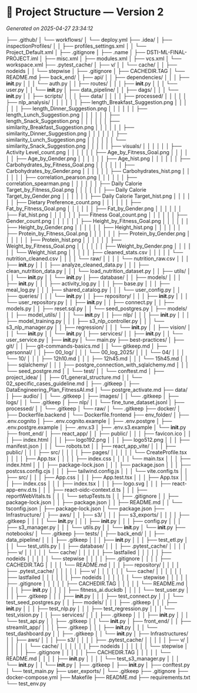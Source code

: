 # 📁 Project Structure — Version 2
_Generated on 2025-04-27 23:34:12_

├── .github/
│   └── workflows/
│       └── deploy.yml
├── .idea/
│   ├── inspectionProfiles/
│   │   ├── profiles_settings.xml
│   │   └── Project_Default.xml
│   ├── .gitignore
│   ├── .name
│   ├── DSTI-ML-FINAL-PROJECT.iml
│   ├── misc.xml
│   ├── modules.xml
│   ├── vcs.xml
│   └── workspace.xml
├── .pytest_cache/
│   ├── v/
│   │   └── cache/
│   │       ├── nodeids
│   │       └── stepwise
│   ├── .gitignore
│   ├── CACHEDIR.TAG
│   └── README.md
├── back_end/
│   ├── api/
│   │   ├── dependencies/
│   │   │   ├── __init__.py
│   │   │   └── auth.py
│   │   ├── routes/
│   │   │   ├── __init__.py
│   │   │   └── user.py
│   │   └── __init__.py
│   ├── data_pipeline/
│   │   ├── dags/
│   │   │   └── __init__.py
│   │   ├── scripts/
│   │   │   ├── data/
│   │   │   │   ├── processed/
│   │   │   │   │   ├── nlp_analysis/
│   │   │   │   │   │   ├── length_Breakfast_Suggestion.png
│   │   │   │   │   │   ├── length_Dinner_Suggestion.png
│   │   │   │   │   │   ├── length_Lunch_Suggestion.png
│   │   │   │   │   │   ├── length_Snack_Suggestion.png
│   │   │   │   │   │   ├── similarity_Breakfast_Suggestion.png
│   │   │   │   │   │   ├── similarity_Dinner_Suggestion.png
│   │   │   │   │   │   ├── similarity_Lunch_Suggestion.png
│   │   │   │   │   │   └── similarity_Snack_Suggestion.png
│   │   │   │   │   ├── visuals/
│   │   │   │   │   │   ├── Activity Level_count.png
│   │   │   │   │   │   ├── Age_by_Fitness_Goal.png
│   │   │   │   │   │   ├── Age_by_Gender.png
│   │   │   │   │   │   ├── Age_hist.png
│   │   │   │   │   │   ├── Carbohydrates_by_Fitness_Goal.png
│   │   │   │   │   │   ├── Carbohydrates_by_Gender.png
│   │   │   │   │   │   ├── Carbohydrates_hist.png
│   │   │   │   │   │   ├── correlation_pearson.png
│   │   │   │   │   │   ├── correlation_spearman.png
│   │   │   │   │   │   ├── Daily Calorie Target_by_Fitness_Goal.png
│   │   │   │   │   │   ├── Daily Calorie Target_by_Gender.png
│   │   │   │   │   │   ├── Daily Calorie Target_hist.png
│   │   │   │   │   │   ├── Dietary Preference_count.png
│   │   │   │   │   │   ├── Fat_by_Fitness_Goal.png
│   │   │   │   │   │   ├── Fat_by_Gender.png
│   │   │   │   │   │   ├── Fat_hist.png
│   │   │   │   │   │   ├── Fitness Goal_count.png
│   │   │   │   │   │   ├── Gender_count.png
│   │   │   │   │   │   ├── Height_by_Fitness_Goal.png
│   │   │   │   │   │   ├── Height_by_Gender.png
│   │   │   │   │   │   ├── Height_hist.png
│   │   │   │   │   │   ├── Protein_by_Fitness_Goal.png
│   │   │   │   │   │   ├── Protein_by_Gender.png
│   │   │   │   │   │   ├── Protein_hist.png
│   │   │   │   │   │   ├── Weight_by_Fitness_Goal.png
│   │   │   │   │   │   ├── Weight_by_Gender.png
│   │   │   │   │   │   └── Weight_hist.png
│   │   │   │   │   ├── cleaned_stats.csv
│   │   │   │   │   └── nutrition_cleaned.csv
│   │   │   │   └── raw/
│   │   │   │       └── nutrition_raw.csv
│   │   │   ├── __init__.py
│   │   │   ├── analyze_cleaned_data.py
│   │   │   ├── clean_nutrition_data.py
│   │   │   └── load_nutrition_dataset.py
│   │   ├── utils/
│   │   │   └── __init__.py
│   │   └── __init__.py
│   ├── database/
│   │   ├── models/
│   │   │   ├── __init__.py
│   │   │   ├── activity_log.py
│   │   │   ├── base.py
│   │   │   ├── meal_log.py
│   │   │   ├── shared_catalog.py
│   │   │   └── user_config.py
│   │   ├── queries/
│   │   │   └── __init__.py
│   │   ├── repository/
│   │   │   ├── __init__.py
│   │   │   └── user_repository.py
│   │   ├── __init__.py
│   │   ├── connect.py
│   │   ├── models.py
│   │   ├── reset.sql.py
│   │   └── seed_postgres.py
│   ├── models/
│   │   ├── model_utils/
│   │   │   └── __init__.py
│   │   ├── nlp/
│   │   │   ├── __init__.py
│   │   │   ├── model_training.py
│   │   │   ├── s3_nlp_controller.py
│   │   │   └── s3_nlp_manager.py
│   │   ├── regression/
│   │   │   └── __init__.py
│   │   ├── vision/
│   │   │   └── __init__.py
│   │   └── __init__.py
│   ├── services/
│   │   ├── __init__.py
│   │   └── user_service.py
│   ├── __init__.py
│   └── main.py
├── best-practices/
│   ├── git/
│   │   ├── git-commands-basics.md
│   │   └── gitkeep.md
│   ├── personnal/
│   │   ├── 00_log/
│   │   │   └── 00_log_2025/
│   │   │       └── 04/
│   │   │           └── 10/
│   │   │               ├── 12h10.md
│   │   │               ├── 12h45.md
│   │   │               └── 15h45.md
│   │   ├── sqlalchemy/
│   │   │   ├── postgre_connection_with_sqlalchemy.md
│   │   │   └── seed_postgre.md
│   │   └── test/
│   │       └── conftest.md
│   ├── project_idea/
│   │   ├── 01_general_structure.md
│   │   └── 02_specific_cases_guideline.md
│   ├── .gitkeep
│   ├── DataEngineering_Plan_FitnessAI.md
│   └── postgre_activate.md
├── data/
│   ├── audio/
│   │   └── .gitkeep
│   ├── images/
│   │   └── .gitkeep
│   ├── logs/
│   │   └── .gitkeep
│   ├── nlp/
│   │   └── fine_tune_dataset.jsonl
│   ├── processed/
│   │   └── .gitkeep
│   └── raw/
│       └── .gitkeep
├── docker/
│   ├── Dockerfile.backend
│   └── Dockerfile.frontend
├── env_folder/
│   ├── .env.cognito
│   ├── .env.cognito.example
│   ├── .env.postgre
│   ├── .env.postgre.example
│   ├── .env.s3
│   ├── .env.s3.example
│   └── __init__.py
├── front_end/
│   ├── react_app/
│   │   ├── public/
│   │   │   ├── favicon.ico
│   │   │   ├── index.html
│   │   │   ├── logo192.png
│   │   │   ├── logo512.png
│   │   │   ├── manifest.json
│   │   │   └── robots.txt
│   │   ├── react_app_vite/
│   │   │   ├── public/
│   │   │   ├── src/
│   │   │   │   ├── pages/
│   │   │   │   │   └── CreateProfile.tsx
│   │   │   │   ├── App.tsx
│   │   │   │   ├── index.css
│   │   │   │   └── main.tsx
│   │   │   ├── index.html
│   │   │   ├── package-lock.json
│   │   │   ├── package.json
│   │   │   ├── postcss.config.cjs
│   │   │   ├── tailwind.config.js
│   │   │   └── vite.config.ts
│   │   ├── src/
│   │   │   ├── App.css
│   │   │   ├── App.test.tsx
│   │   │   ├── App.tsx
│   │   │   ├── index.css
│   │   │   ├── index.tsx
│   │   │   ├── logo.svg
│   │   │   ├── react-app-env.d.ts
│   │   │   ├── react-oidc-context.d.ts
│   │   │   ├── reportWebVitals.ts
│   │   │   └── setupTests.ts
│   │   ├── .gitignore
│   │   ├── package-lock.json
│   │   ├── package.json
│   │   ├── README.md
│   │   └── tsconfig.json
│   ├── package-lock.json
│   └── package.json
├── Infrastructure/
│   ├── aws/
│   │   ├── s3/
│   │   │   ├── s3_exports/
│   │   │   │   ├── .gitkeep
│   │   │   │   └── __init__.py
│   │   │   ├── __init__.py
│   │   │   ├── config.py
│   │   │   ├── s3_manager.py
│   │   │   └── utils.py
│   │   └── __init__.py
│   └── __init__.py
├── notebooks/
│   └── .gitkeep
├── tests/
│   ├── back_end/
│   │   ├── data_pipeline/
│   │   │   ├── .gitkeep
│   │   │   ├── __init__.py
│   │   │   ├── test_etl.py
│   │   │   └── test_utils.py
│   │   ├── database/
│   │   │   ├── .pytest_cache/
│   │   │   │   ├── v/
│   │   │   │   │   └── cache/
│   │   │   │   │       ├── lastfailed
│   │   │   │   │       ├── nodeids
│   │   │   │   │       └── stepwise
│   │   │   │   ├── .gitignore
│   │   │   │   ├── CACHEDIR.TAG
│   │   │   │   └── README.md
│   │   │   ├── repository/
│   │   │   │   ├── .pytest_cache/
│   │   │   │   │   ├── v/
│   │   │   │   │   │   └── cache/
│   │   │   │   │   │       ├── lastfailed
│   │   │   │   │   │       ├── nodeids
│   │   │   │   │   │       └── stepwise
│   │   │   │   │   ├── .gitignore
│   │   │   │   │   ├── CACHEDIR.TAG
│   │   │   │   │   └── README.md
│   │   │   │   ├── __init__.py
│   │   │   │   ├── fitness_ai.duckdb
│   │   │   │   └── test_user.py
│   │   │   ├── .gitkeep
│   │   │   ├── __init__.py
│   │   │   ├── test_connect.py
│   │   │   └── test_seed_postgres.py
│   │   ├── models/
│   │   │   ├── .gitkeep
│   │   │   ├── __init__.py
│   │   │   ├── test_nlp.py
│   │   │   ├── test_regression.py
│   │   │   └── test_vision.py
│   │   ├── services/
│   │   │   ├── .gitkeep
│   │   │   ├── __init__.py
│   │   │   └── test_api.py
│   │   ├── .gitkeep
│   │   └── __init__.py
│   ├── front_end/
│   │   ├── streamlit_app/
│   │   │   ├── .gitkeep
│   │   │   ├── __init__.py
│   │   │   └── test_dashboard.py
│   │   ├── .gitkeep
│   │   └── __init__.py
│   ├── Infrastructures/
│   │   ├── aws/
│   │   │   ├── s3/
│   │   │   │   ├── .pytest_cache/
│   │   │   │   │   ├── v/
│   │   │   │   │   │   └── cache/
│   │   │   │   │   │       ├── nodeids
│   │   │   │   │   │       └── stepwise
│   │   │   │   │   ├── .gitignore
│   │   │   │   │   ├── CACHEDIR.TAG
│   │   │   │   │   └── README.md
│   │   │   │   ├── __init__.py
│   │   │   │   └── test_s3_manager.py
│   │   │   └── __init__.py
│   │   └── __init__.py
│   ├── .gitkeep
│   ├── __init__.py
│   ├── conftest.py
│   └── test_main.py
├── user_exports/
│   └── .gitkeep
├── .gitignore
├── docker-compose.yml
├── Makefile
├── README.md
├── requirements.txt
└── test_env.py
